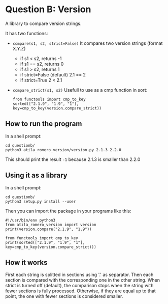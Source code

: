 # Question B: Version
A library to compare version strings.

It has two functions:

- ```compare(s1, s2, strict=False)```
    It compares two version strings (format X.Y.Z)
    -  if s1 < s2, returns -1
    -  if s1 == s2, returns 0
    -  if s1 > s2, returns 1
    -  if strict=False (default) 2.1 == 2
    -  if strict=True 2 < 2.1

- ```compare_strict(s1, s2)```
    Usefull to use as a cmp function in sort:
    ```
    from functools import cmp_to_key 
    sorted(["2.1.9", "1.9", "1"], key=cmp_to_key(version.compare_strict))
    ```

## How to run the program
In a shell prompt:
```
cd questionb/
python3 atila_romero_version/version.py 2.1.3 2.2.0
```
This should print the result ```-1``` because 2.1.3 is smaller than 2.2.0

## Using it as a library
In a shell prompt:
```
cd questionb/
python3 setup.py install --user
```

Then you can import the package in your programs like this:
```
#!/usr/bin/env python3
from atila_romero_version import version 
print(version.compare("2.1.9", "1.9"))

from functools import cmp_to_key 
print(sorted(["2.1.9", "1.9", "1"], key=cmp_to_key(version.compare_strict)))
```

## How it works
First each string is splitted in sections using '.' as separator.
Then each section is compared with the corresponding one in the other string.
When strict is turned off (default), the comparison stops when the string with fewer sections is fully processed. Otherwise, if they are equal up to that point, the one with fewer sections is considered smaller.

